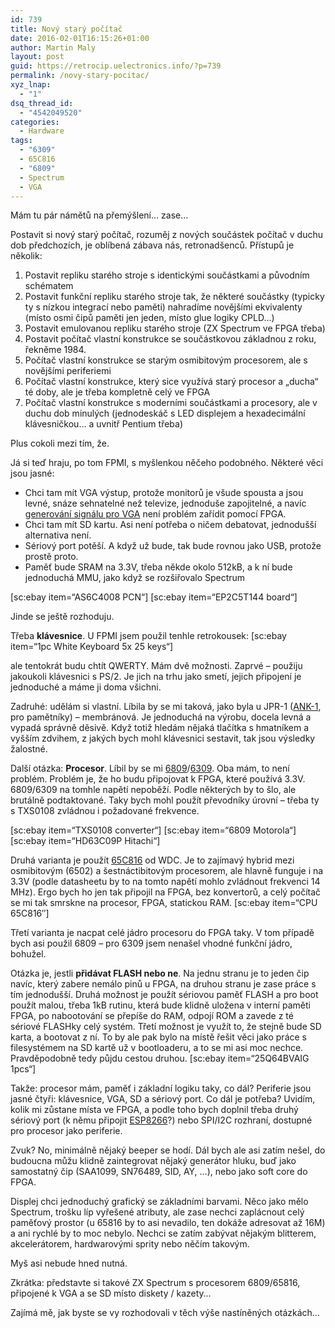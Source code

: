 ```yaml
---
id: 739
title: Nový starý počítač
date: 2016-02-01T16:15:26+01:00
author: Martin Maly
layout: post
guid: https://retrocip.uelectronics.info/?p=739
permalink: /novy-stary-pocitac/
xyz_lnap:
  - "1"
dsq_thread_id:
  - "4542049520"
categories:
  - Hardware
tags:
  - "6309"
  - 65C816
  - "6809"
  - Spectrum
  - VGA
---
```

Mám tu pár námětů na přemýšlení&#8230; zase&#8230;

<!--more-->

Postavit si nový starý počítač, rozuměj z nových součástek počítač v duchu dob předchozích, je oblíbená zábava nás, retronadšenců. Přístupů je několik:

  1. Postavit repliku starého stroje s identickými součástkami a původním schématem
  2. Postavit funkční repliku starého stroje tak, že některé součástky (typicky ty s nízkou integrací nebo paměti) nahradíme novějšími ekvivalenty (místo osmi čipů paměti jen jeden, místo glue logiky CPLD&#8230;)
  3. Postavit emulovanou repliku starého stroje (ZX Spectrum ve FPGA třeba)
  4. Postavit počítač vlastní konstrukce se součástkovou základnou z roku, řekněme 1984.
  5. Počítač vlastní konstrukce se starým osmibitovým procesorem, ale s novějšími periferiemi
  6. Počítač vlastní konstrukce, který sice využívá starý procesor a &#8222;ducha&#8220; té doby, ale je třeba kompletně celý ve FPGA
  7. Počítač vlastní konstrukce s moderními součástkami a procesory, ale v duchu dob minulých (jednodeskáč s LED displejem a hexadecimální klávesničkou&#8230; a uvnitř Pentium třeba)

Plus cokoli mezi tím, že.

Já si teď hraju, po tom FPMI, s myšlenkou něčeho podobného. Některé věci jsou jasné:

  * Chci tam mít VGA výstup, protože monitorů je všude spousta a jsou levné, snáze sehnatelné než televize, jednoduše zapojitelné, a navíc [generování signálu pro VGA](https://vhdl.cz/vga-generujeme-obraz/) není problém zařídit pomocí FPGA.
  * Chci tam mít SD kartu. Asi není potřeba o ničem debatovat, jednodušší alternativa není.
  * Sériový port potěší. A když už bude, tak bude rovnou jako USB, protože prostě proto.
  * Paměť bude SRAM na 3.3V, třeba někde okolo 512kB, a k ní bude jednoduchá MMU, jako když se rozšiřovalo Spectrum

\[sc:ebay item=&#8220;AS6C4008 PCN&#8220;\] \[sc:ebay item=&#8220;EP2C5T144 board&#8220;\]

Jinde se ještě rozhoduju.

Třeba **klávesnice**. U FPMI jsem použil tenhle retrokousek: [sc:ebay item=&#8220;1pc White Keyboard 5x 25 keys&#8220;] 

ale tentokrát budu chtít QWERTY. Mám dvě možnosti. Zaprvé &#8211; použiju jakoukoli klávesnici s PS/2. Je jich na trhu jako smetí, jejich připojení je jednoduché a máme ji doma všichni.

Zadruhé: udělám si vlastní. Líbila by se mi taková, jako byla u JPR-1 ([ANK-1](https://www.oldcomputers.wz.cz/pocitace/JPR-1/ANK-1%20pripojena%20k%20SAPI.JPG), pro pamětníky) &#8211; membránová. Je jednoduchá na výrobu, docela levná a vypadá správně děsivě. Když totiž hledám nějaká tlačítka s hmatníkem a vyšším zdvihem, z jakých bych mohl klávesnici sestavit, tak jsou výsledky žalostné.

Další otázka: **Procesor**. Líbil by se mi [6809](https://retrocip.uelectronics.info/posledni-krasavec-osmibitove-ery/)/[6309](https://retrocip.uelectronics.info/6309-vse-je-neoficialni/). Oba mám, to není problém. Problém je, že ho budu připojovat k FPGA, které používá 3.3V. 6809/6309 na tomhle napětí nepoběží. Podle některých by to šlo, ale brutálně podtaktované. Taky bych mohl použít převodníky úrovní &#8211; třeba ty s TXS0108 zvládnou i požadované frekvence.

\[sc:ebay item=&#8220;TXS0108 converter&#8220;\] \[sc:ebay item=&#8220;6809 Motorola&#8220;\] [sc:ebay item=&#8220;HD63C09P Hitachi&#8220;]

Druhá varianta je použít [65C816](https://retrocip.uelectronics.info/asm80-podpora-pro-65c816/) od WDC. Je to zajímavý hybrid mezi osmibitovým (6502) a šestnáctibitovým procesorem, ale hlavně funguje i na 3.3V (podle datasheetu by to na tomto napětí mohlo zvládnout frekvenci 14 MHz). Ergo bych ho jen tak připojil na FPGA, bez konvertorů, a celý počítač se mi tak smrskne na procesor, FPGA, statickou RAM. [sc:ebay item=&#8220;CPU 65C816&#8243;] 

Třetí varianta je nacpat celé jádro procesoru do FPGA taky. V tom případě bych asi použil 6809 &#8211; pro 6309 jsem nenašel vhodné funkční jádro, bohužel.

Otázka je, jestli **přidávat FLASH nebo ne**. Na jednu stranu je to jeden čip navíc, který zabere nemálo pinů u FPGA, na druhou stranu je zase práce s tím jednodušší. Druhá možnost je použít sériovou paměť FLASH a pro boot použít malou, třeba 1kB rutinu, která bude klidně uložena v interní paměti FPGA, po nabootování se přepíše do RAM, odpojí ROM a zavede z té sériové FLASHky celý systém. Třetí možnost je využít to, že stejně bude SD karta, a bootovat z ní. To by ale pak bylo na místě řešit věci jako práce s filesystémem na SD kartě už v bootloaderu, a to se mi asi moc nechce. Pravděpodobně tedy půjdu cestou druhou. [sc:ebay item=&#8220;25Q64BVAIG 1pcs&#8220;] 

Takže: procesor mám, paměť i základní logiku taky, co dál? Periferie jsou jasné čtyři: klávesnice, VGA, SD a sériový port. Co dál je potřeba? Uvidím, kolik mi zůstane místa ve FPGA, a podle toho bych doplnil třeba druhý sériový port (k němu připojit [ESP8266](https://esp8266.cz)?) nebo SPI/I2C rozhraní, dostupné pro procesor jako periferie.

Zvuk? No, minimálně nějaký beeper se hodí. Dál bych ale asi zatím nešel, do budoucna můžu klidně zaintegrovat nějaký generátor hluku, buď jako samostatný čip (SAA1099, SN76489, SID, AY, &#8230;), nebo jako soft core do FPGA.

Displej chci jednoduchý grafický se základními barvami. Něco jako mělo Spectrum, trošku líp vyřešené atributy, ale zase nechci zaplácnout celý paměťový prostor (u 65816 by to asi nevadilo, ten dokáže adresovat až 16M) a ani rychlé by to moc nebylo. Nechci se zatím zabývat nějakým blitterem, akcelerátorem, hardwarovými sprity nebo něčím takovým.

Myš asi nebude hned nutná.

Zkrátka: představte si takové ZX Spectrum s procesorem 6809/65816, připojené k VGA a se SD místo diskety / kazety&#8230;

Zajímá mě, jak byste se vy rozhodovali v těch výše nastíněných otázkách&#8230;